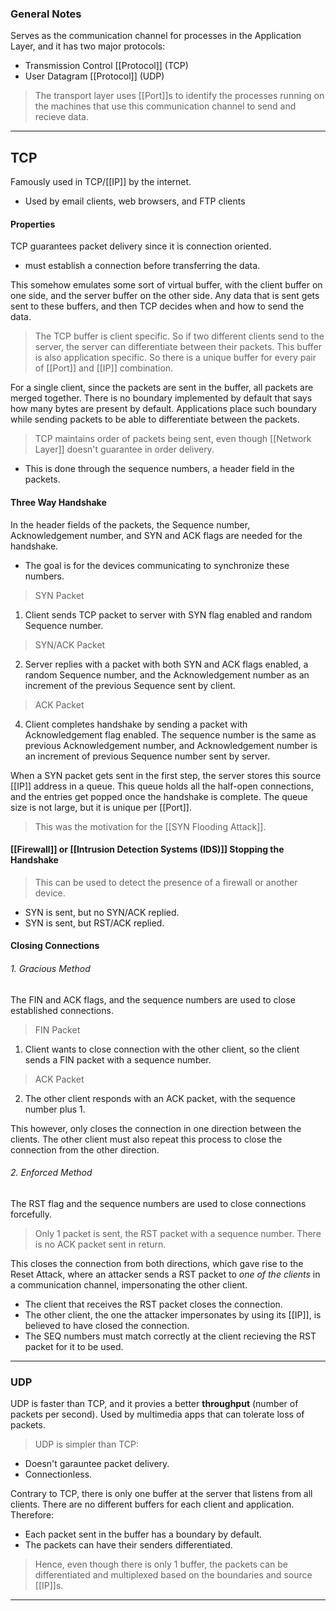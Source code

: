 
### General Notes

Serves as the communication channel for processes in the Application Layer, and it has two major protocols:
* Transmission Control [[Protocol]] (TCP)
* User Datagram [[Protocol]] (UDP)

> The transport layer uses [[Port]]s to identify the processes running on the machines that use this communication channel to send and recieve data.

---
## TCP

Famously used in TCP/[[IP]] by the internet.
- Used by email clients, web browsers, and FTP clients
#### Properties

TCP guarantees packet delivery since it is connection oriented. 
* must establish a connection before transferring the data.

This somehow emulates some sort of virtual buffer, with the client buffer on one side, and the server buffer on the other side. Any data that is sent gets sent to these buffers, and then TCP decides when and how to send the data. 

> The TCP buffer is client specific. So if two different clients send to the server, the server can differentiate between their packets. This buffer is also application specific. So there is a unique buffer for every pair of [[Port]] and [[IP]] combination.

For a single client, since the packets are sent in the buffer, all packets are merged together. There is no boundary implemented by default that says how many bytes are present by default. Applications place such boundary while sending packets to be able to differentiate between the packets.

> TCP maintains order of packets being sent, even though [[Network Layer]] doesn't guarantee in order delivery.
* This is done through the sequence numbers, a header field in the packets.

#### Three Way Handshake

In the header fields of the packets, the Sequence number, Acknowledgement number, and SYN and ACK flags are needed for the handshake.
* The goal is for the devices communicating to synchronize these numbers.

> SYN Packet
1. Client sends TCP packet to server with SYN flag enabled and random Sequence number. 

> SYN/ACK Packet
2. Server replies with a packet with both SYN and ACK flags enabled, a random Sequence number, and the Acknowledgement number as an increment of the previous Sequence sent by client.

> ACK Packet
4. Client completes handshake by sending a packet with Acknowledgement flag enabled. The sequence number is the same as previous Acknowledgement number, and Acknowledgement number is an increment of previous Sequence number sent by server.

When a SYN packet gets sent in the first step, the server stores this source [[IP]] address in a queue. This queue holds all the half-open connections, and the entries get popped once the handshake is complete. The queue size is not large, but it is unique per [[Port]].
> This was the motivation for the [[SYN Flooding Attack]].

#### [[Firewall]] or [[Intrusion Detection Systems (IDS)]] Stopping the Handshake

>  This can be used to detect the presence of a firewall or another device.
* SYN is sent, but no SYN/ACK replied.
* SYN is sent, but RST/ACK replied.

#### Closing Connections

###### 1. Gracious Method
The FIN and ACK flags, and the sequence numbers are used to close established connections.

> FIN Packet
1. Client wants to close connection with the other client, so the client sends a FIN packet with a sequence number.

> ACK Packet
2. The other client responds with an ACK packet, with the sequence number plus 1.

This however, only closes the connection in one direction between the clients. The other client must also repeat this process to close the connection from the other direction.

###### 2. Enforced Method
The RST flag and the sequence numbers are used to close connections forcefully.

> Only 1 packet is sent, the RST packet with a sequence number. There is no ACK packet sent in return.

This closes the connection from both directions, which gave rise to the Reset Attack, where an attacker sends a RST packet to *one of the clients* in a communication channel, impersonating the other client.
* The client that receives the RST packet closes the connection.
* The other client, the one the attacker impersonates by using its [[IP]], is believed to have closed the connection.
* The SEQ numbers must match correctly at the client recieving the RST packet for it to be used.

---
### UDP

UDP is faster than TCP, and it provies a better **throughput** (number of packets per second). Used by multimedia apps that can tolerate loss of packets.

> UDP is simpler than TCP:
* Doesn't garauntee packet delivery.
* Connectionless.

Contrary to TCP, there is only one buffer at the server that listens from all clients. There are no different buffers for each client and application. Therefore:
* Each packet sent in the buffer has a boundary by default.
* The packets can have their senders differentiated.

>Hence, even though there is only 1 buffer, the packets can be differentiated and multiplexed based on the boundaries and source [[IP]]s.

---
